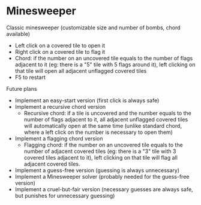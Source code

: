 # Minesweeper
Classic minesweeper (customizable size and number of bombs, chord available)
- Left click on a covered tile to open it
- Right click on a covered tile to flag it
- Chord: if the number on an uncovered tile equals to the number of flags adjacent to it (eg: there is a "5" tile with 5 flags around it), left clicking on that tile will open all adjacent unflagged covered tiles
- F5 to restart

Future plans
- Implement an easy-start version (first click is always safe)
- Implement a recursive chord version
  - Recursive chord: if a tile is uncovered and the number equals to the number of flags adjacent to it, all adjacent unflagged covered tiles will automatically open at the same time (unlike standard chord, where a left click on the number is necessary to open them)
- Implement a flagging chord version
  - Flagging chord: if the number on an uncovered tile equals to the number of adjacent covered tiles (eg: there is a "3" tile with 3 covered tiles adjacent to it), left clicking on that tile will flag all adjacent covered tiles.
- Implement a guess-free version (guessing is always unnecessary)
- Implement a Minesweeper solver (probably needed for the guess-free version)
- Implement a cruel-but-fair version (necessary guesses are always safe, but punishes for unnecessary guessing)

